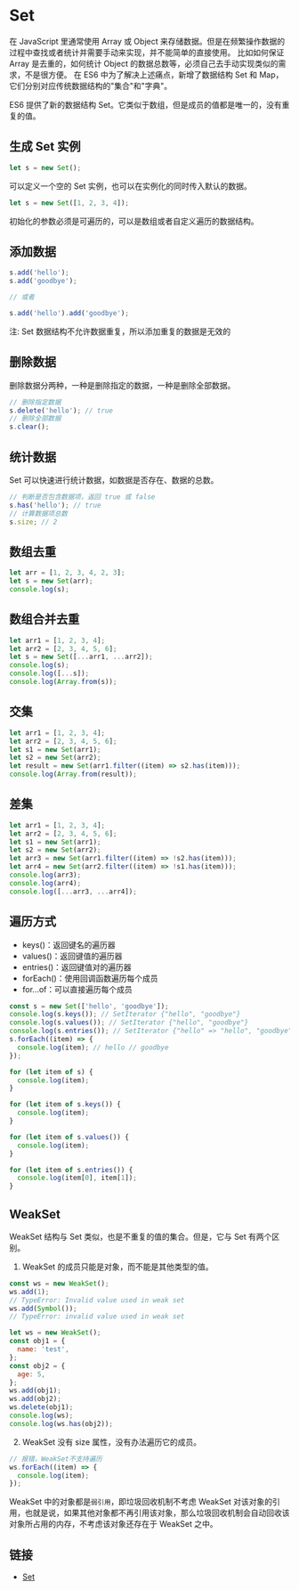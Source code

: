 # Set

在 JavaScript 里通常使用 Array 或 Object 来存储数据。但是在频繁操作数据的过程中查找或者统计并需要手动来实现，并不能简单的直接使用。 比如如何保证 Array 是去重的，如何统计 Object 的数据总数等，必须自己去手动实现类似的需求，不是很方便。 在 ES6 中为了解决上述痛点，新增了数据结构 Set 和 Map，它们分别对应传统数据结构的"集合"和"字典"。

ES6 提供了新的数据结构 Set。它类似于数组，但是成员的值都是唯一的，没有重复的值。

## 生成 Set 实例

```js
let s = new Set();
```

可以定义一个空的 Set 实例，也可以在实例化的同时传入默认的数据。

```js
let s = new Set([1, 2, 3, 4]);
```

初始化的参数必须是可遍历的，可以是数组或者自定义遍历的数据结构。

## 添加数据

```js
s.add('hello');
s.add('goodbye');

// 或者

s.add('hello').add('goodbye');
```

注: Set 数据结构不允许数据重复，所以添加重复的数据是无效的

## 删除数据

删除数据分两种，一种是删除指定的数据，一种是删除全部数据。

```js
// 删除指定数据
s.delete('hello'); // true
// 删除全部数据
s.clear();
```

## 统计数据

Set 可以快速进行统计数据，如数据是否存在、数据的总数。

```js
// 判断是否包含数据项，返回 true 或 false
s.has('hello'); // true
// 计算数据项总数
s.size; // 2
```

## 数组去重

```js
let arr = [1, 2, 3, 4, 2, 3];
let s = new Set(arr);
console.log(s);
```

## 数组合并去重

```js
let arr1 = [1, 2, 3, 4];
let arr2 = [2, 3, 4, 5, 6];
let s = new Set([...arr1, ...arr2]);
console.log(s);
console.log([...s]);
console.log(Array.from(s));
```

## 交集

```js
let arr1 = [1, 2, 3, 4];
let arr2 = [2, 3, 4, 5, 6];
let s1 = new Set(arr1);
let s2 = new Set(arr2);
let result = new Set(arr1.filter((item) => s2.has(item)));
console.log(Array.from(result));
```

## 差集

```js
let arr1 = [1, 2, 3, 4];
let arr2 = [2, 3, 4, 5, 6];
let s1 = new Set(arr1);
let s2 = new Set(arr2);
let arr3 = new Set(arr1.filter((item) => !s2.has(item)));
let arr4 = new Set(arr2.filter((item) => !s1.has(item)));
console.log(arr3);
console.log(arr4);
console.log([...arr3, ...arr4]);
```

## 遍历方式

- keys()：返回键名的遍历器
- values()：返回键值的遍历器
- entries()：返回键值对的遍历器
- forEach()：使用回调函数遍历每个成员
- for...of：可以直接遍历每个成员

```js
const s = new Set(['hello', 'goodbye']);
console.log(s.keys()); // SetIterator {"hello", "goodbye"}
console.log(s.values()); // SetIterator {"hello", "goodbye"}
console.log(s.entries()); // SetIterator {"hello" => "hello", "goodbye" => "goodbye"}
s.forEach((item) => {
  console.log(item); // hello // goodbye
});

for (let item of s) {
  console.log(item);
}

for (let item of s.keys()) {
  console.log(item);
}

for (let item of s.values()) {
  console.log(item);
}

for (let item of s.entries()) {
  console.log(item[0], item[1]);
}
```

## WeakSet

WeakSet 结构与 Set 类似，也是不重复的值的集合。但是，它与 Set 有两个区别。

1. WeakSet 的成员只能是对象，而不能是其他类型的值。

```js
const ws = new WeakSet();
ws.add(1);
// TypeError: Invalid value used in weak set
ws.add(Symbol());
// TypeError: invalid value used in weak set
```

```js
let ws = new WeakSet();
const obj1 = {
  name: 'test',
};
const obj2 = {
  age: 5,
};
ws.add(obj1);
ws.add(obj2);
ws.delete(obj1);
console.log(ws);
console.log(ws.has(obj2));
```

2. WeakSet 没有 size 属性，没有办法遍历它的成员。

```js
// 报错，WeakSet不支持遍历
ws.forEach((item) => {
  console.log(item);
});
```

WeakSet 中的对象都是`弱引用`，即垃圾回收机制不考虑 WeakSet 对该对象的引用，也就是说，如果其他对象都不再引用该对象，那么垃圾回收机制会自动回收该对象所占用的内存，不考虑该对象还存在于 WeakSet 之中。

## 链接

- [Set](https://developer.mozilla.org/zh-CN/docs/Web/JavaScript/Reference/Global_Objects/Set)
